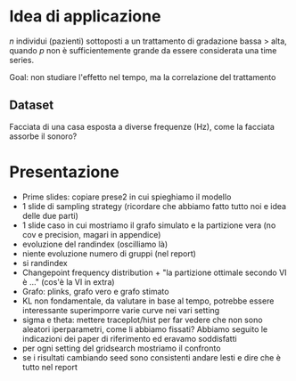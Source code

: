 # Idea di applicazione

$n$ individui (pazienti) sottoposti a un trattamento di gradazione bassa > alta, quando $p$ non è sufficientemente grande da essere considerata una time series.

Goal: non studiare l'effetto nel tempo, ma la correlazione del trattamento

## Dataset

Facciata di una casa esposta a diverse frequenze (Hz), come la facciata assorbe il sonoro?

# Presentazione

- Prime slides: copiare prese2 in cui spieghiamo il modello
- 1 slide di sampling strategy (ricordare che abbiamo fatto tutto noi e idea delle due parti)
- 1 slide caso in cui mostriamo il grafo simulato e la partizione vera (no cov e precision, magari in appendice)
- evoluzione del randindex (oscilliamo là)
- niente evoluzione numero di gruppi (nel report)
- si randindex
- Changepoint frequency distribution + "la partizione ottimale secondo VI è …" (cos'è la VI in extra)
- Grafo: plinks, grafo vero e grafo stimato
- KL non fondamentale, da valutare in base al tempo, potrebbe essere interessante superimporre varie curve nei vari setting
- sigma e theta: mettere traceplot/hist per far vedere che non sono aleatori
iperparametri, come li abbiamo fissati? Abbiamo seguito le indicazioni dei paper di riferimento ed eravamo soddisfatti
- per ogni setting del gridsearch mostriamo il confronto
- se i risultati cambiando seed sono consistenti andare lesti e dire che è tutto nel report



